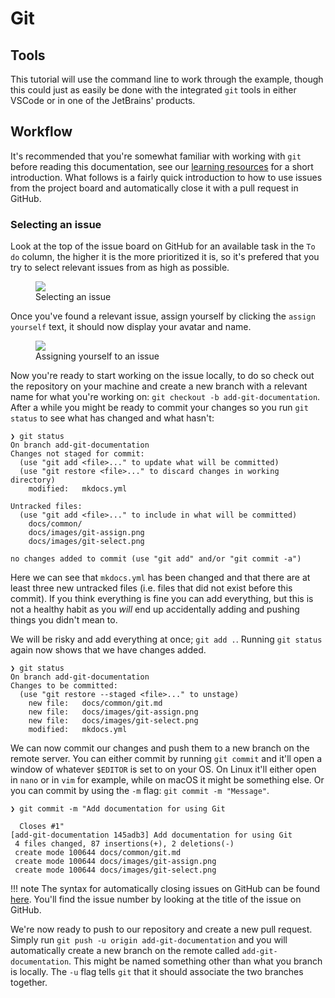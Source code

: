 # Git

## Tools

This tutorial will use the command line to work through the example, though this
could just as easily be done with the integrated `git` tools in either VSCode or
in one of the JetBrains' products.

## Workflow

It's recommended that you're somewhat familiar with working with `git` before
reading this documentation, see our [learning resources](/resources/learning/)
for a short introduction. What follows is a fairly quick introduction to how to
use issues from the project board and automatically close it with a pull request
in GitHub.

### Selecting an issue

Look at the top of the issue board on GitHub for an available task in the `To
do` column, the higher it is the more prioritized it is, so it's prefered that
you try to select relevant issues from as high as possible.

<figure>
  <img src="/images/git-select.png" />
  <figcaption>Selecting an issue</figcaption>
</figure>

Once you've found a relevant issue, assign yourself by clicking the `assign
yourself` text, it should now display your avatar and name.

<figure>
  <img src="/images/git-assign.png" />
  <figcaption>Assigning yourself to an issue</figcaption>
</figure>

Now you're ready to start working on the issue locally, to do so check out the
repository on your machine and create a new branch with a relevant name for what
you're working on: `git checkout -b add-git-documentation`. After a while you
might be ready to commit your changes so you run `git status` to see what has
changed and what hasn't:

``` git 
❯ git status
On branch add-git-documentation
Changes not staged for commit:
  (use "git add <file>..." to update what will be committed)
  (use "git restore <file>..." to discard changes in working directory)
	modified:   mkdocs.yml

Untracked files:
  (use "git add <file>..." to include in what will be committed)
	docs/common/
	docs/images/git-assign.png
	docs/images/git-select.png

no changes added to commit (use "git add" and/or "git commit -a")
```

Here we can see that `mkdocs.yml` has been changed and that there are at least
three new untracked files (i.e. files that did not exist before this commit). If
you think everything is fine you can add everything, but this is not a healthy
habit as you *will* end up accidentally adding and pushing things you didn't
mean to.

We will be risky and add everything at once; `git add .`. Running `git status`
again now shows that we have changes added.

```git
❯ git status
On branch add-git-documentation
Changes to be committed:
  (use "git restore --staged <file>..." to unstage)
	new file:   docs/common/git.md
	new file:   docs/images/git-assign.png
	new file:   docs/images/git-select.png
	modified:   mkdocs.yml
```

We can now commit our changes and push them to a new branch on the remote
server. You can either commit by running `git commit` and it'll open a window of
whatever `$EDITOR` is set to on your OS. On Linux it'll either open in `nano` or
in `vim` for example, while on macOS it might be something else. Or you can
commit by using the `-m` flag: `git commit -m "Message"`.


```git
❯ git commit -m "Add documentation for using Git

  Closes #1"
[add-git-documentation 145adb3] Add documentation for using Git
 4 files changed, 87 insertions(+), 2 deletions(-)
 create mode 100644 docs/common/git.md
 create mode 100644 docs/images/git-assign.png
 create mode 100644 docs/images/git-select.png
```

!!! note 
    The syntax for automatically closing issues on GitHub can be found
    [here][issuesyn]. You'll find the issue number by looking at the title of
    the issue on GitHub.
    
We're now ready to push to our repository and create a new pull request. Simply
run `git push -u origin add-git-documentation` and you will automatically create
a new branch on the remote called `add-git-documentation`. This might be named
something other than what you branch is locally. The `-u` flag tells `git` that
it should associate the two branches together.
    
[issuesyn]: https://docs.github.com/en/github/managing-your-work-on-github/linking-a-pull-request-to-an-issue#linking-a-pull-request-to-an-issue-using-a-keyword
